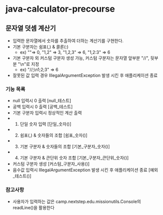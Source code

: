 # java-calculator-precourse

## 문자열 덧셈 계산기
- 입력한 문자열에서 숫자를 추출하여 더하는 계산기를 구현한다.
- 기본 구분자는 쉼표(,) & 콜론(:)
    - ex) ""=> 0, "1,2" => 3, "1,2,3" => 6, "1,2:3" => 6
- 기본 구분자 외 커스텀 구분자 생성 가능, 커스텀 구분자는 문자열 앞부분 "//", 뒷부분 "\n"로 지정
    - ex) "//;\n1;2;3" => 6
- 잘못된 값 입력 경우 IllegalArgumentException 발생 시킨 후 애플리케이션 종료

### 기능 목록
- null 입력시 0 출력 [null_테스트]
- 공백 입력시 0 출력 [공백_테스트]
- 기본 구분자 입력시 정상적인 계산 출력
- 1. 단일 숫자 입력 [단일_숫자()]
- 2. 쉼표(,) & 숫자들의 조합 [쉼표_숫자()]
- 3. 기본 구분자 & 숫자들의 조합 [기본_구분자_숫자()]
- 4. 기본 구분자 & 큰단위 숫자 조합 [기본_구분자_큰단위_숫자()]
- 커스텀 구분자 생성 [커스텀_구분자_사용()]
- 음수값 입력시 IllegalArgumentException 발생 시킨 후 애플리케이션 종료 [예외_테스트()]

### 참고사항
- 사용자가 입력하는 값은 camp.nextstep.edu.missionutils.Console의 readLine()을 활용한다
